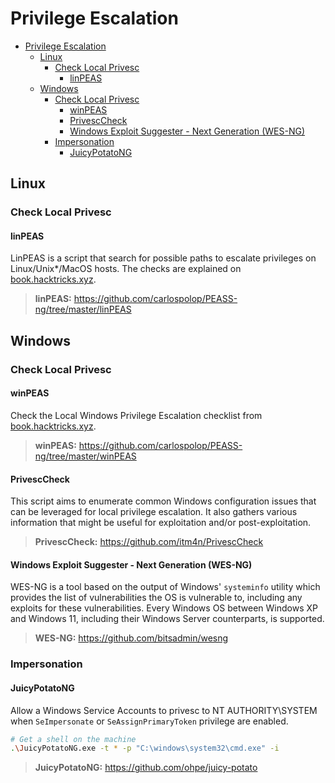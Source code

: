 # Privilege Escalation

- [Privilege Escalation](#privilege-escalation)
  - [Linux](#linux)
    - [Check Local Privesc](#check-local-privesc)
      - [linPEAS](#linpeas)
  - [Windows](#windows)
    - [Check Local Privesc](#check-local-privesc-1)
      - [winPEAS](#winpeas)
      - [PrivescCheck](#privesccheck)
      - [Windows Exploit Suggester - Next Generation (WES-NG)](#windows-exploit-suggester---next-generation-wes-ng)
    - [Impersonation](#impersonation)
      - [JuicyPotatoNG](#juicypotatong)

## Linux

### Check Local Privesc

#### linPEAS

LinPEAS is a script that search for possible paths to escalate privileges on Linux/Unix*/MacOS hosts. The checks are explained on [book.hacktricks.xyz](https://book.hacktricks.xyz/linux-hardening/privilege-escalation).

> **linPEAS:** https://github.com/carlospolop/PEASS-ng/tree/master/linPEAS

## Windows

### Check Local Privesc

#### winPEAS

Check the Local Windows Privilege Escalation checklist from [book.hacktricks.xyz](https://book.hacktricks.xyz/windows-hardening/checklist-windows-privilege-escalation).

> **winPEAS:** https://github.com/carlospolop/PEASS-ng/tree/master/winPEAS

#### PrivescCheck

This script aims to enumerate common Windows configuration issues that can be leveraged for local privilege escalation. It also gathers various information that might be useful for exploitation and/or post-exploitation.

> **PrivescCheck:** https://github.com/itm4n/PrivescCheck

#### Windows Exploit Suggester - Next Generation (WES-NG)

WES-NG is a tool based on the output of Windows' `systeminfo` utility which provides the list of vulnerabilities the OS is vulnerable to, including any exploits for these vulnerabilities. Every Windows OS between Windows XP and Windows 11, including their Windows Server counterparts, is supported.

> **WES-NG:** https://github.com/bitsadmin/wesng

### Impersonation

#### JuicyPotatoNG

Allow a Windows Service Accounts to privesc to NT AUTHORITY\SYSTEM when `SeImpersonate` or `SeAssignPrimaryToken` privilege are enabled.

```bash
# Get a shell on the machine
.\JuicyPotatoNG.exe -t * -p "C:\windows\system32\cmd.exe" -i
```

> **JuicyPotatoNG:** https://github.com/ohpe/juicy-potato